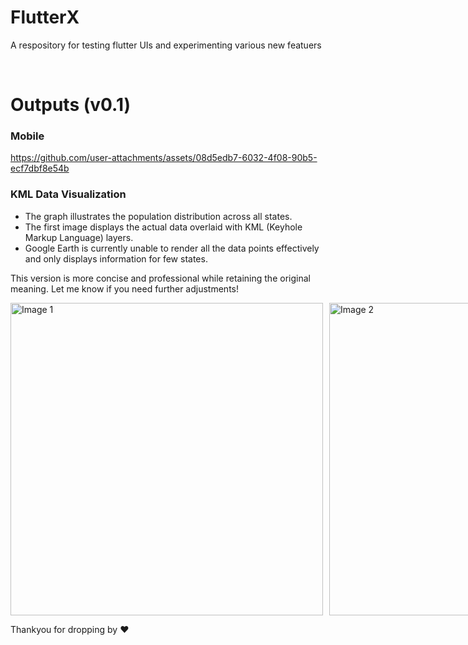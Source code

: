 # FlutterX

A respository for testing flutter UIs and experimenting various new featuers

<br>

# Outputs (v0.1)

### Mobile

https://github.com/user-attachments/assets/08d5edb7-6032-4f08-90b5-ecf7dbf8e54b


### KML Data Visualization

- The graph illustrates the population distribution across all states.
- The first image displays the actual data overlaid with KML (Keyhole Markup Language) layers.
- Google Earth is currently unable to render all the data points effectively and only displays information for few states.


This version is more concise and professional while retaining the original meaning. Let me know if you need further adjustments!

<div style="display: flex; gap: 10px;">
  <img 
    src="https://github.com/user-attachments/assets/71376adb-5ba6-4d60-a1f8-f17dca6f0b3d" 
    alt="Image 1" 
    width="500" 
    height="500"
  />
  <img 
    src="https://github.com/user-attachments/assets/7bc82f0e-974a-4ade-a557-5ed06dc41459" 
    alt="Image 2" 
    width="500" 
    height="500"
  />
</div>


Thankyou for dropping by ❤
